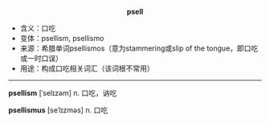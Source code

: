 
**<center>psell</center>**

- <span class="definition">含义：口吃</span>
- <span class="definition">变体：psellism, psellismo</span>
- <span class="definition">来源：希腊单词psellismos（意为stammering或slip of the tongue，即口吃或一时口误）</span>
- <span class="definition">用途：构成口吃相关词汇（该词根不常用）</span>


---


<span class="vocabulary">**psellism**</span> [ˈselɪzəm] n. 口吃，讷吃

<span class="vocabulary">**psellismus**</span> [seˈlɪzməs] n. 口吃
